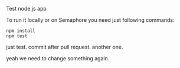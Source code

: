 Test node.js app


To run it locally or on Semaphore you need just following commands:

```console
npm install
npm test
```

just test.
commit after pull request.
another one.


yeah we need to change something again.

